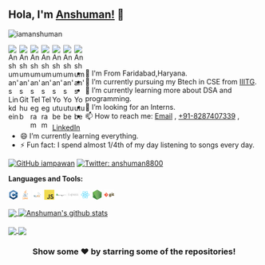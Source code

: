 ## Hola, I'm [Anshuman!](https://github.com/anshuman8800) 👋

<p align="left"> <img src="https://komarev.com/ghpvc/?username=iamanshuman&label=Views&color=blue&style=plastic" alt="iamanshuman" /> </p>


<a href="https://www.linkedin.com/in/anshuman-722222196/">
  <img align="left" alt="Anshuman's Linkdein" width="22px" src="https://cdn.jsdelivr.net/npm/simple-icons@v3/icons/linkedin.svg" />
</a>
<a href="https://github.com/anshuman8800">
  <img align="left" alt="Anshuman's Github" width="22px" src="https://cdn.jsdelivr.net/npm/simple-icons@v3/icons/github.svg" />
</a>
<a href="https://t.me/anshuman8800">
  <img align="left" alt="Anshuman's Telegram" width="22px" src="https://cdn.jsdelivr.net/npm/simple-icons@v3/icons/telegram.svg" />
</a>
<a href="https://leetcode.com/_anshu_man_/">
  <img align="left" alt="Anshuman's Telegram" width="22px" src="https://cdn.jsdelivr.net/npm/simple-icons@v3/icons/leetcode.svg" />
</a>
<a href="https://codeforces.com/profile/Anshuman8800">
  <img align="left" alt="Anshuman's Youtube" width="22px" src="https://cdn.jsdelivr.net/npm/simple-icons@v3/icons/codeforces.svg" />
</a>
<a href="https://www.codechef.com/users/tumho">
  <img align="left" alt="Anshuman's Youtube" width="22px" src="https://cdn.jsdelivr.net/npm/simple-icons@v3/icons/codechef.svg" />
</a>
<a href="https://www.youtube.com/">
  <img align="left" alt="Anshuman's Youtube" width="22px" src="https://cdn.jsdelivr.net/npm/simple-icons@v3/icons/youtube.svg" />
</a>


<br/>
<br/>

- 🤩 I'm From Faridabad,Haryana.
- 🔭 I’m currently pursuing my Btech in CSE from [IIITG](https://www.iiitg.ac.in/).
- 🌱 I’m currently learning more about DSA and programming.
- 🤔 I’m looking for an Interns.
- 📫 How to reach me: [Email](mailto:anshuman19@iiitg.ac.in) , [+91-8287407339](tel:8287407339) , [LinkedIn](https://www.linkedin.com/in/anshuman-722222196/)
- 😄 I’m currently learning everything.
- ⚡ Fun fact: I spend almost 1/4th of my day listening to songs every day.


[![GitHub iampawan](https://img.shields.io/github/followers/anshuman8800?label=follow&style=social)](https://github.com/anshuman8800)
[![Twitter: anshuman8800](https://img.shields.io/twitter/follow/anshuman8800?style=social)](https://twitter.com/anshuman8800)


**Languages and Tools:**  

<code><img height="20" src="https://raw.githubusercontent.com/github/explore/80688e429a7d4ef2fca1e82350fe8e3517d3494d/topics/cpp/cpp.png"></code>
<code><img height="20" src="https://raw.githubusercontent.com/github/explore/80688e429a7d4ef2fca1e82350fe8e3517d3494d/topics/java/java.png"></code>
<code><img height="20" src="https://raw.githubusercontent.com/github/explore/80688e429a7d4ef2fca1e82350fe8e3517d3494d/topics/mysql/mysql.png"></code>
<code><img height="20" src="https://raw.githubusercontent.com/github/explore/80688e429a7d4ef2fca1e82350fe8e3517d3494d/topics/javascript/javascript.png"></code>
<code><img height="20" src="https://raw.githubusercontent.com/github/explore/80688e429a7d4ef2fca1e82350fe8e3517d3494d/topics/mongodb/mongodb.png"></code>
<code><img height="20" src="https://raw.githubusercontent.com/github/explore/80688e429a7d4ef2fca1e82350fe8e3517d3494d/topics/express/express.png"></code>
<code><img height="20" src="https://raw.githubusercontent.com/github/explore/80688e429a7d4ef2fca1e82350fe8e3517d3494d/topics/react/react.png"></code>
<code><img height="20" src="https://raw.githubusercontent.com/github/explore/80688e429a7d4ef2fca1e82350fe8e3517d3494d/topics/nodejs/nodejs.png"></code>   <code><img height="20" src="https://raw.githubusercontent.com/github/explore/80688e429a7d4ef2fca1e82350fe8e3517d3494d/topics/git/git.png"></code>


<a href="https://github.com/anshuman8800">
  <img align="center" src="https://github-readme-stats.vercel.app/api/top-langs/?username=anshuman8800&theme=light&hide_langs_below=1" />
</a>
<a href="https://github.com/anshuman8800">
 <img align="center" src="https://github-readme-stats.vercel.app/api?username=anshuman8800&show_icons=true&theme=light&line_height=27" alt="Anshuman's github stats"/>
</a>


<br/>
<br/>
<a href="https://github.com/StiveDevs">
 <img align="center" src="https://github-readme-stats.vercel.app/api/pin/?username=StiveDevs&repo=Stive-web-application&theme=light" />
</a>
<a href="https://github.com/ujjwal123123/mess-management">
 <img align="center" src="https://github-readme-stats.vercel.app/api/pin/?username=ujjwal123123&repo=mess-management&theme=light" />
</a>


<div align="center">

### Show some ❤️ by starring some of the repositories!

</div>
